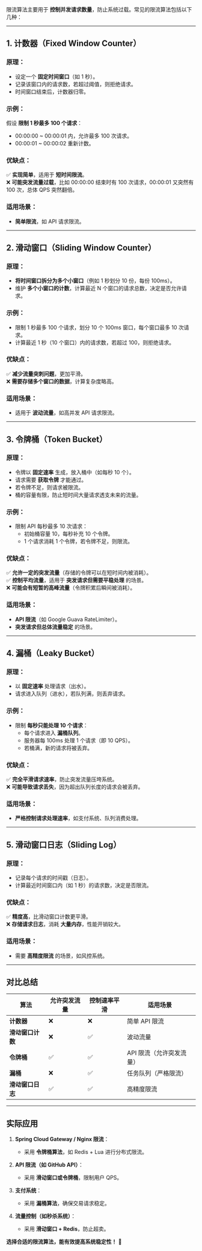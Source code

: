 限流算法主要用于 **控制并发请求数量**，防止系统过载。常见的限流算法包括以下几种：  

---

## 1. **计数器（Fixed Window Counter）**
### **原理**：
- 设定一个 **固定时间窗口**（如 1 秒）。
- 记录该窗口内的请求数，若超过阈值，则拒绝请求。
- 时间窗口结束后，计数器归零。

### **示例**：
假设 **限制 1 秒最多 100 个请求**：
- 00:00:00 ~ 00:00:01 内，允许最多 100 次请求。
- 00:00:01 ~ 00:00:02 重新计数。

### **优缺点**：
✅ **实现简单**，适用于 **短时间限流**。  
❌ **可能突发流量过载**，比如 00:00:00 结束时有 100 次请求，00:00:01 又突然有 100 次，总体 QPS 突然翻倍。  

### **适用场景**：
- **简单限流**，如 API 请求限流。

---

## 2. **滑动窗口（Sliding Window Counter）**
### **原理**：
- **将时间窗口拆分为多个小窗口**（例如 1 秒划分 10 份，每份 100ms）。
- 维护 **多个小窗口的计数**，计算最近 N 个窗口的请求总数，决定是否允许请求。

### **示例**：
- 限制 1 秒最多 100 个请求，划分 10 个 100ms 窗口，每个窗口最多 10 次请求。
- 计算最近 1 秒（10 个窗口）内的请求数，若超过 100，则拒绝请求。

### **优缺点**：
✅ **减少流量突刺问题**，更加平滑。  
❌ **需要存储多个窗口的数据**，计算复杂度略高。

### **适用场景**：
- 适用于 **波动流量**，如高并发 API 请求限流。

---

## 3. **令牌桶（Token Bucket）**
### **原理**：
- 令牌以 **固定速率** 生成，放入桶中（如每秒 10 个）。
- 请求需要 **获取令牌** 才能通过。
- 若令牌不足，则请求被限流。
- 桶的容量有限，防止短时间大量请求透支未来的流量。

### **示例**：
- 限制 API 每秒最多 10 次请求：
  - 初始桶容量 10，每秒补充 10 个令牌。
  - 1 个请求消耗 1 个令牌，若令牌不足，则限流。

### **优缺点**：
✅ **允许一定的突发流量**（存储的令牌可以在短时间内被消耗）。  
✅ **控制平均流量**，适用于 **突发请求但需要平稳处理** 的场景。  
❌ **可能会有短暂的高峰流量**（令牌积累后瞬间被消耗）。

### **适用场景**：
- **API 限流**（如 Google Guava RateLimiter）。
- **突发请求但总体流量稳定** 的场景。

---

## 4. **漏桶（Leaky Bucket）**
### **原理**：
- 以 **固定速率** 处理请求（出水）。
- 请求进入队列（进水），若队列满，则丢弃请求。

### **示例**：
- 限制 **每秒只能处理 10 个请求**：
  - 每个请求进入 **漏桶队列**。
  - 服务器每 100ms 处理 1 个请求（即 10 QPS）。
  - 若桶满，新的请求将被丢弃。

### **优缺点**：
✅ **完全平滑请求速率**，防止突发流量压垮系统。  
❌ **可能导致请求丢失**，因为超出队列长度的请求会被丢弃。

### **适用场景**：
- **严格控制请求处理速率**，如支付系统、队列消费处理。

---

## 5. **滑动窗口日志（Sliding Log）**
### **原理**：
- 记录每个请求的时间戳（日志）。
- 计算最近时间窗口内（如 1 秒）的请求数，决定是否限流。

### **优缺点**：
✅ **精度高**，比滑动窗口计数更平滑。  
❌ **存储请求日志**，消耗 **大量内存**，性能开销较大。

### **适用场景**：
- 需要 **高精度限流** 的场景，如风控系统。

---

## **对比总结**
| 算法 | 允许突发流量 | 控制速率平滑 | 适用场景 |
|------|------------|------------|--------|
| **计数器** | ❌ | ❌ | 简单 API 限流 |
| **滑动窗口计数** | ❌ | ✅ | 波动流量 |
| **令牌桶** | ✅ | ✅ | API 限流（允许突发流量） |
| **漏桶** | ❌ | ✅ | 任务队列（严格限流） |
| **滑动窗口日志** | ✅ | ✅ | 高精度限流 |

---

## **实际应用**

1. **Spring Cloud Gateway / Nginx 限流**：
   - 采用 **令牌桶算法**，如 Redis + Lua 进行分布式限流。

2. **API 限流（如 GitHub API）**：
   - 采用 **滑动窗口或令牌桶**，限制用户 QPS。

3. **支付系统**：
   - 采用 **漏桶算法**，确保交易请求稳定。

4. **流量控制（如秒杀系统）**：
   - 采用 **滑动窗口 + Redis**，防止超卖。

**选择合适的限流算法，能有效提高系统稳定性！** 🚀